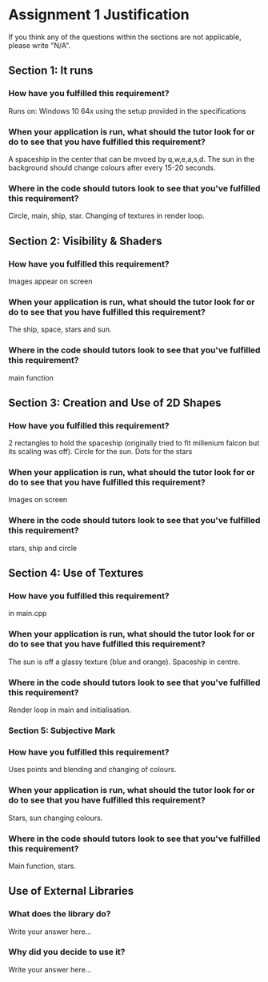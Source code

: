 # Assignment 1 Justification

If you think any of the questions within the sections are not applicable, please write "N/A".

## Section 1: It runs

### How have you fulfilled this requirement?

Runs on: Windows 10 64x using the setup provided in the specifications

### When your application is run, what should the tutor look for or do to see that you have fulfilled this requirement? 

A spaceship in the center that can be mvoed by q,w,e,a,s,d. The sun in the background should change colours after every 15-20 seconds.

### Where in the code should tutors look to see that you've fulfilled this requirement?

Circle, main, ship, star. Changing of textures in render loop.


## Section 2: Visibility & Shaders

### How have you fulfilled this requirement?

Images appear on screen

### When your application is run, what should the tutor look for or do to see that you have fulfilled this requirement?

The ship, space, stars and sun.

### Where in the code should tutors look to see that you've fulfilled this requirement?

main function
## Section 3: Creation and Use of 2D Shapes


### How have you fulfilled this requirement?

2 rectangles to hold the spaceship (originally tried to fit millenium falcon but its scaling was off).
Circle for the sun.
Dots for the stars

### When your application is run, what should the tutor look for or do to see that you have fulfilled this requirement?

Images on screen

### Where in the code should tutors look to see that you've fulfilled this requirement?

stars, ship and circle

## Section 4: Use of Textures

### How have you fulfilled this requirement?

in main.cpp

### When your application is run, what should the tutor look for or do to see that you have fulfilled this requirement?

The sun is off a glassy texture (blue and orange). Spaceship in centre.

### Where in the code should tutors look to see that you've fulfilled this requirement?

Render loop in main and initialisation.

### Section 5: Subjective Mark

### How have you fulfilled this requirement?

Uses points and blending and changing of colours.

### When your application is run, what should the tutor look for or do to see that you have fulfilled this requirement?

Stars, sun changing colours.

### Where in the code should tutors look to see that you've fulfilled this requirement?

Main function, stars.

## Use of External Libraries

### What does the library do?

Write your answer here...

### Why did you decide to use it?

Write your answer here...